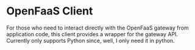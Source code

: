 # OpenFaaS Client 

For those who need to interact directly with the OpenFaaS gateway from application code, this client provides a wrapper for the gateway API. Currently only supports Python since, well, I only need it in python.
